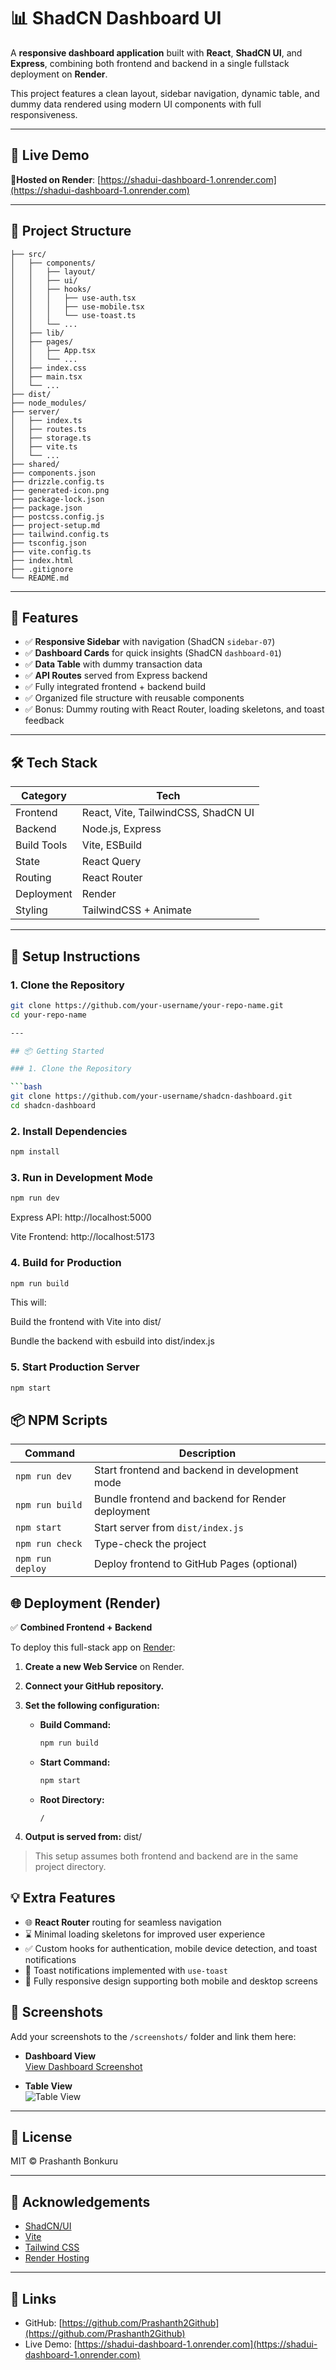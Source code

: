 # 📊 ShadCN Dashboard UI

A **responsive dashboard application** built with **React**, **ShadCN UI**, and **Express**, combining both frontend and backend in a single fullstack deployment on **Render**.

This project features a clean layout, sidebar navigation, dynamic table, and dummy data rendered using modern UI components with full responsiveness.

---

## 🚀 Live Demo

🔗**Hosted on Render**: [https://shadui-dashboard-1.onrender.com](https://shadui-dashboard-1.onrender.com)


---

## 📁 Project Structure
```plaintext
├── src/
│   ├── components/
│   │   ├── layout/
│   │   ├── ui/
│   │   ├── hooks/
│   │   │   ├── use-auth.tsx
│   │   │   ├── use-mobile.tsx
│   │   │   └── use-toast.ts
│   │   └── ...
│   ├── lib/
│   ├── pages/
│   │   ├── App.tsx
│   │   └── ...
│   ├── index.css
│   ├── main.tsx
│   └── ...
├── dist/
├── node_modules/
├── server/
│   ├── index.ts
│   ├── routes.ts
│   ├── storage.ts
│   ├── vite.ts
│   └── ...
├── shared/
├── components.json
├── drizzle.config.ts
├── generated-icon.png
├── package-lock.json
├── package.json
├── postcss.config.js
├── project-setup.md
├── tailwind.config.ts
├── tsconfig.json
├── vite.config.ts
├── index.html
├── .gitignore
└── README.md
```

---

## 🧩 Features

- ✅ **Responsive Sidebar** with navigation (ShadCN `sidebar-07`)
- ✅ **Dashboard Cards** for quick insights (ShadCN `dashboard-01`)
- ✅ **Data Table** with dummy transaction data
- ✅ **API Routes** served from Express backend
- ✅ Fully integrated frontend + backend build
- ✅ Organized file structure with reusable components
- ✅ Bonus: Dummy routing with React Router, loading skeletons, and toast feedback

---

## 🛠 Tech Stack

| Category     | Tech |
|--------------|------|
| Frontend     | React, Vite, TailwindCSS, ShadCN UI |
| Backend      | Node.js, Express |
| Build Tools  | Vite, ESBuild |
| State        | React Query |
| Routing      | React Router |
| Deployment   | Render |
| Styling      | TailwindCSS + Animate |

---

## 🔧 Setup Instructions

### 1. Clone the Repository

```bash
git clone https://github.com/your-username/your-repo-name.git
cd your-repo-name

---

## 📦 Getting Started

### 1. Clone the Repository

```bash
git clone https://github.com/your-username/shadcn-dashboard.git
cd shadcn-dashboard
```
### 2. Install Dependencies
```bash
npm install
```

### 3. Run in Development Mode
```bash
npm run dev
```
Express API: http://localhost:5000

Vite Frontend: http://localhost:5173

### 4. Build for Production
```bash
npm run build
```
This will:

Build the frontend with Vite into dist/

Bundle the backend with esbuild into dist/index.js

### 5. Start Production Server
```bash
npm start
```
## 📦 NPM Scripts

| Command           | Description                                      |
|------------------|--------------------------------------------------|
| `npm run dev`     | Start frontend and backend in development mode   |
| `npm run build`   | Bundle frontend and backend for Render deployment|
| `npm start`       | Start server from `dist/index.js`                |
| `npm run check`   | Type-check the project                          |
| `npm run deploy`  | Deploy frontend to GitHub Pages (optional)       |

## 🌐 Deployment (Render)

✅ **Combined Frontend + Backend**

To deploy this full-stack app on [Render](https://render.com):

1. **Create a new Web Service** on Render.
2. **Connect your GitHub repository.**
3. **Set the following configuration:**

   - **Build Command:**
     ```bash
     npm run build
     ```

   - **Start Command:**
     ```bash
     npm start
     ```

   - **Root Directory:**  
     ```
     /
     ```

4. **Output is served from:**
   dist/
>This setup assumes both frontend and backend are in the same project directory.

## 💡 Extra Features

- 🌐 **React Router** routing for seamless navigation  
- ⌛ Minimal loading skeletons for improved user experience  
- ✅ Custom hooks for authentication, mobile device detection, and toast notifications  
- 💬 Toast notifications implemented with `use-toast`  
- 📱 Fully responsive design supporting both mobile and desktop screens  


## 📸 Screenshots

Add your screenshots to the `/screenshots/` folder and link them here:

- **Dashboard View**  
  [View Dashboard Screenshot](./Dashboard%20Screenshots/Screenshot%202025-05-22%20232147.png)

- **Table View**  
  ![Table View](./screenshots/table-view.png)

---

## 📃 License

MIT © Prashanth Bonkuru

---

## 🙌 Acknowledgements

- [ShadCN/UI](https://ui.shadcn.com/)  
- [Vite](https://vitejs.dev/)  
- [Tailwind CSS](https://tailwindcss.com/)  
- [Render Hosting](https://render.com/)

---

## 🔗 Links

- GitHub: [https://github.com/Prashanth2Github](https://github.com/Prashanth2Github)  
- Live Demo: [https://shadui-dashboard-1.onrender.com](https://shadui-dashboard-1.onrender.com)

